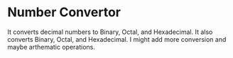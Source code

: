 # Number Convertor
It converts decimal numbers to Binary, Octal, and Hexadecimal. It also converts Binary, Octal, and Hexadecimal. I might add more conversion and maybe arthematic operations.

